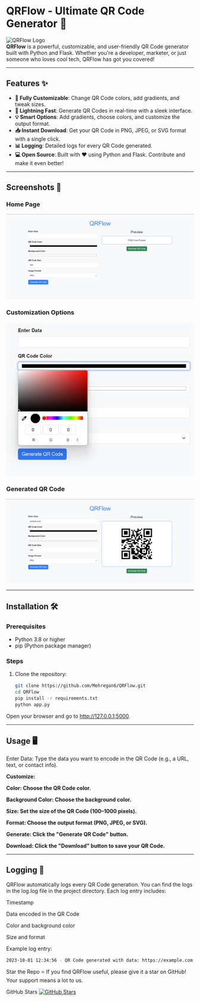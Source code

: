 # **QRFlow - Ultimate QR Code Generator 🚀**

![QRFlow Logo](static/images/logo.png)  
**QRFlow** is a powerful, customizable, and user-friendly QR Code generator built with Python and Flask. Whether you're a developer, marketer, or just someone who loves cool tech, QRFlow has got you covered!

---

## **Features ✨**

- **🎨 Fully Customizable**: Change QR Code colors, add gradients, and tweak sizes.
- **🚀 Lightning Fast**: Generate QR Codes in real-time with a sleek interface.
- **💡 Smart Options**: Add gradients, choose colors, and customize the output format.
- **📥 Instant Download**: Get your QR Code in PNG, JPEG, or SVG format with a single click.
- **📊 Logging**: Detailed logs for every QR Code generated.
- **💻 Open Source**: Built with ❤️ using Python and Flask. Contribute and make it even better!

---

## **Screenshots 📸**

### **Home Page**
![Home Page](static/images/screenshot1.png)

### **Customization Options**
![Customization](static/images/screenshot2.png)

### **Generated QR Code**
![Generated QR Code](static/images/screenshot3.png)

---

## **Installation 🛠️**

### **Prerequisites**
- Python 3.8 or higher
- pip (Python package manager)

### **Steps**
1. Clone the repository:
   ```bash
   git clone https://github.com/Mehregan6/QRFlow.git
   cd QRFlow  
   pip install -r requirements.txt
   python app.py
Open your browser and go to http://127.0.0.1:5000.

---

## **Usage 🖥️**
Enter Data: Type the data you want to encode in the QR Code (e.g., a URL, text, or contact info).

**Customize:**

**Color: Choose the QR Code color.**

**Background Color: Choose the background color.**

**Size: Set the size of the QR Code (100–1000 pixels).**

**Format: Choose the output format (PNG, JPEG, or SVG).**

**Generate: Click the "Generate QR Code" button.**

**Download: Click the "Download" button to save your QR Code.**

---

## **Logging 📝**
QRFlow automatically logs every QR Code generation. You can find the logs in the log.log file in the project directory. Each log entry includes:

Timestamp

Data encoded in the QR Code

Color and background color

Size and format

Example log entry:
   ```bash
   2023-10-01 12:34:56 - QR Code generated with data: https://example.com, Color: #000000, Background: #FFFFFF, Size: 300, Format: png
   ```
Star the Repo ⭐
If you find QRFlow useful, please give it a star on GitHub! Your support means a lot to us.

GitHub Stars
[![GitHub Stars](https://img.shields.io/github/stars/Mehregan6/QRFlow?style=for-the-badge&logo=github&color=yellow)](https://github.com/Mehregan6/QRFlow/stargazers)
